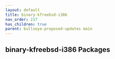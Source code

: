 ```yaml
---
layout: default
title: binary-kfreebsd-i386
nav_order: 217
has_children: true
parent: bullseye-proposed-updates main
---
```


## binary-kfreebsd-i386 Packages
